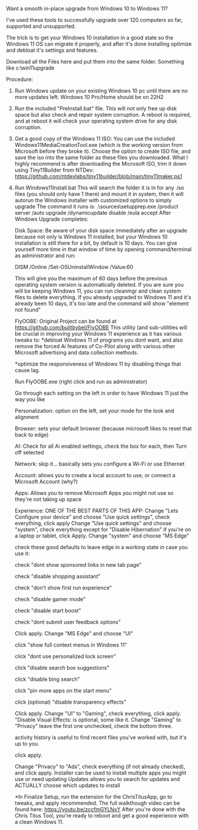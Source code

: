 Want a smooth in-place upgrade from Windows 10 to Windows 11?

I've used these tools to successfully upgrade over 120 computers so far, supported and unsupported.

The trick is to get your Windows 10 installation in a good state so the Windows 11 OS can migrate it properly,
  and after it's done installing optimize and debloat it's settings and features.

Download all the Files here and put them into the same folder.  Something like c:\win11upgrade

Procedure:
1. Run Windows update on your existing Windows 10 pc until there are no more updates left. Windows 10 Pro/Home should be on 22H2
2. Run the included "PreInstall.bat" file.  This will not only free up disk space but also check and repair system corruption.
   A reboot is required, and at reboot it will check your operating system drive for any disk corruption.
3. Get a good copy of the Windows 11 ISO:
   You can use the included Windows11MediaCreationTool.exe (which is the working version from Microsoft before they broke it).
   Choose the option to create ISO file, and save the iso into the same folder as these files you downloaded.
   What I highly recommend is after downloading the Microsoft ISO, trim it down using Tiny11Builder from NTDev:
   https://github.com/ntdevlabs/tiny11builder/blob/main/tiny11maker.ps1
5. Run Windows11Install.bat  This will search the folder it is in for any .iso files (you should only have 1 there) and mount
   it in system, then it will autorun the Windows installer with customized options to simply upgrade
   The command it runs is: .\sources\setupprep.exe /product server /auto upgrade /dynamicupdate disable /eula accept
After Windows Upgrade completes:

     Disk Space: Be aware of your disk space immediately after an upgrade because not only is Windows 11 installed,
     but your Windows 10 installation is still there for a bit, by default is 10 days.
     You can give yourself more time in that window of time by opening command/terminal as administrator and run:
   
     DISM /Online /Set-OSUninstallWindow /Value:60
   
     This will give you the maximum of 60 days before the previous operating system version is automatically deleted.
   If you are sure you will be keeping Windows 11, you can run cleanmgr and clean system files to delete everything.
   If you already upgraded to Windows 11 and it's already been 10 days, it's too late and the command will show "element not found" 

     FlyOOBE: Original Project can be found at https://github.com/builtbybel/FlyOOBE
   This utility (and sub-utilities will be crucial in improving your Windows 11 experience as it has various tweaks to:
   *debloat Windows 11 of programs you dont want, and also remove the forced Ai features of Co-Pilot along with various other Microsoft advertising and data collection methods.
   
   *optimize the responsiveness of Windows 11 by disabling things that cause lag.

   Run FlyOOBE.exe (right click and run as administrator)

   Go through each setting on the left in order to have Windows 11 just the way you like

   Personalization: option on the left, set your mode for the look and alignment

   Browser: sets your default browser (because microsoft likes to reset that back to edge)

   AI: Check for all Ai enabled settings, check the box for each, then Turn off selected

   Network: skip it... basically sets you configure a Wi-Fi or use Ethernet

   Account: allows you to create a local account to use, or connect a Microsoft Account (why?)

   Apps: Allows you to remove Microsoft Apps you might not use so they're not taking up space

   Experience: ONE OF THE BEST PARTS OF THIS APP:
       Change "Lets Configure your device" and choose "Use quick settings", check everything, click apply
       Change "Use quick settings" and choose "system", check everything except for "Disable Hibernation" if you're on a laptop or tablet, click Apply.
     Change "system" and choose "MS Edge"

   check these good defaults to leave edge in a working state in case you use it:

   check "dont show sponsored links in new tab page"

   check "disable shopping assistant"

   check "don't show first run experience"

   check "disable gamer mode"

   check "disable start boost"

   check "dont submit user feedback options"
        
   Click apply.
      Change "MS Edge" and choose "UI"

   click "show full context menus in Windows 11"

   click "dont use personalized lock screen"

   click "disable search box suggestions"

   click "disable bing search"

   click "pin more apps on the start menu"

   click (optional) "disable transparency effects"

   Click apply.
       Change "UI" to "Gaming", check everything, click apply. "Disable Visual Effects: is optional, some like it.
       Change "Gaming" to "Privacy" leave the first one unchecked, check the bottom three.

   activity history is useful to find recent files you've worked with, but it's up to you.


   click apply.

   Change "Privacy" to "Ads", check everything (if not already checked), and click apply.
Installer can be used to install multiple apps you might use or need updating
Updates allows you to search for updates and ACTUALLY choose which updates to install

   *In Finalize Setup, run the extension for the ChrisTitusApp, go to tweaks, and apply recommended.
   The full walkthough video can be found here: https://youtu.be/zccfmGYLNxY
After you're done with the Chris Titus Tool, you're ready to reboot and get a good experience with a clean Windows 11.
   
